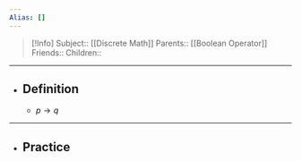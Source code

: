 ```yaml
---
Alias: []
---
```

> [!Info]
> Subject:: [[Discrete Math]]
> Parents:: [[Boolean Operator]]
> Friends:: 
> Children:: 
---
- ## Definition
	- $p\to q$
---
- ## Practice